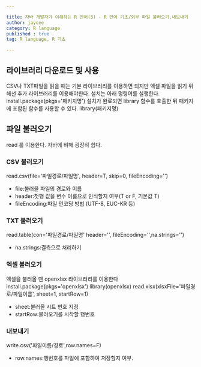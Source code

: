 ```yaml
---

title: 자바 개발자가 이해하는 R 언어(3) - R 언어 기초/외부 파일 불러오기,내보내기
author: jaycee
category: R language
published : true
tag: R language, R 기초

---
```


## 라이브러리 다운로드 및 사용
CSV나 TXT파일을 읽을 때는 기본 라이브러리를 이용하면 되지만 엑셀 파일을 읽기 위해선 추가 라이브러리를 이용해야한다.
설치는 아래 명령어를 실행한다.
install.package(pkgs='패키지명')
설치가 완료되면 library 함수를 호출한 뒤 패키지에 포함된 함수를 사용할 수 있다.
library(패키지명)

## 파일 불러오기
read 를 이용한다. 자바에 비해 굉장히 쉽다.
### CSV 불러오기
read.csv(file='파일경로/파일명', header=T, skip=0, fileEncoding='')
- file:불러올 파일의 경로와 이름
- header:첫행 값을 변수 이름으로 인식할지 여부(T or F, 기본값 T)
- fileEncoding:파일 인코딩 방법 (UTF-8, EUC-KR 등)

### TXT 불러오기
read.table(con='파일경로/파일명' header='', fileEncoding='',na.strings='')
- na.strings:결측으로 처리하기

### 엑셀 불러오기
엑셀을 불러올 땐 openxlsx 라이브러리를 이용한다
install.package(pkgs='openxlsx')
library(openxlsx)
read.xlsx(xlsxFile='파일경로/파일이름', sheet=1, startRow=1)
- sheet:불러올 시트 번호 지정
- startRow:불러오기를 시작할 행번호

### 내보내기
write.csv('파일이름/경로',row.names=F)
- row.names:행번호를 파일에 포함하여 저장할지 여부.
